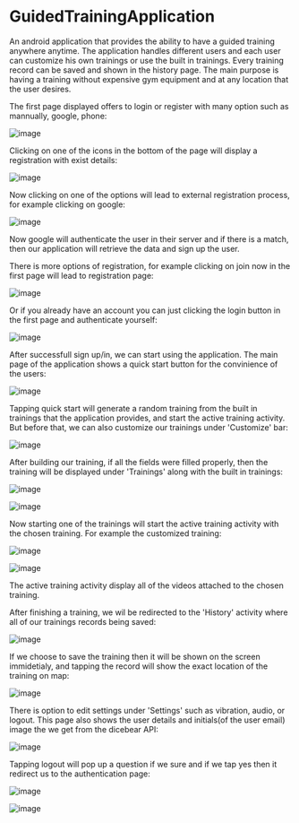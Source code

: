 # GuidedTrainingApplication
An android application that provides the ability to have a guided training anywhere anytime. The application handles different users and each user can customize his own trainings or use the built in trainings. Every training record can be saved and shown in the history page. The main purpose is having a training without expensive gym equipment and at any location that the user desires.

The first page displayed offers to login or register with many option such as mannually, google, phone:

![image](https://user-images.githubusercontent.com/68230346/176455569-27e82ef1-45d2-40a3-b5c9-2aaba761b571.png)

Clicking on one of the icons in the bottom of the page will display a registration with exist details:

![image](https://user-images.githubusercontent.com/68230346/176455962-aee4ea31-898e-4a2b-80d5-07e2cc6b6ae8.png)

Now clicking on one of the options will lead to external registration process, for example clicking on google:

![image](https://user-images.githubusercontent.com/68230346/176456143-6f80476c-f295-4349-89a3-89e248defb77.png)

Now google will authenticate the user in their server and if there is a match, then our application will retrieve the data and sign up the user.

There is more options of registration, for example clicking on join now in the first page will lead to registration page:

![image](https://user-images.githubusercontent.com/68230346/176456507-5a27abbe-e96c-4d1d-ac4b-2179fae8ad68.png)

Or if you already have an account you can just clicking the login button in the first page and authenticate yourself:

![image](https://user-images.githubusercontent.com/68230346/176456736-2338f7d3-8a1a-41a3-ab43-793e59cea968.png)

After successfull sign up/in, we can start using the application. The main page of the application shows a quick start button for the convinience of the users:

![image](https://user-images.githubusercontent.com/68230346/176457064-871680a6-ed22-412b-8235-b15821d74b47.png)

Tapping quick start will generate a random training from the built in trainings that the application provides, and start the active training activity.
But before that, we can also customize our trainings under 'Customize' bar:

![image](https://user-images.githubusercontent.com/68230346/176458174-c1390732-e011-43c6-8f45-c3ea8aa629e5.png)

After building our training, if all the fields were filled properly, then the training will be displayed under 'Trainings' along with the built in trainings:

![image](https://user-images.githubusercontent.com/68230346/176458441-6987fb7f-d826-48b9-ac5a-2a6531b76ae6.png)

![image](https://user-images.githubusercontent.com/68230346/176458302-27e2d99c-a03c-469c-a024-01b9907207d7.png)

Now starting one of the trainings will start the active training activity with the chosen training. For example the customized training:

![image](https://user-images.githubusercontent.com/68230346/176458976-2292535d-1dd6-4083-b2be-843d6f86cf70.png)

![image](https://user-images.githubusercontent.com/68230346/176458858-8a00f29e-fc5f-4971-b29e-ddcdcb3b05e4.png)

The active training activity display all of the videos attached to the chosen training.

After finishing a training, we wil be redirected to the 'History' activity where all of our trainings records being saved:

![image](https://user-images.githubusercontent.com/68230346/176459481-be2011a6-5358-4de0-99b5-04fac9345290.png)

If we choose to save the training then it will be shown on the screen immidetialy, and tapping the record will show the exact location of the training on map:

![image](https://user-images.githubusercontent.com/68230346/176459816-550c07b7-b7f3-41b5-9a50-5a86bd55f493.png)

There is option to edit settings under 'Settings' such as vibration, audio, or logout. This page also shows the user details and initials(of the user email) image the we get from the dicebear API:

![image](https://user-images.githubusercontent.com/68230346/176460267-5bee9c2e-2c56-432a-8175-9831552683b0.png)

Tapping logout will pop up a question if we sure and if we tap yes then it redirect us to the authentication page:

![image](https://user-images.githubusercontent.com/68230346/176460422-8576d3e1-dc05-4ea1-98d3-b6382733564a.png)

![image](https://user-images.githubusercontent.com/68230346/176460497-4b415fb7-5a75-4dd6-b724-2264132d3011.png)



